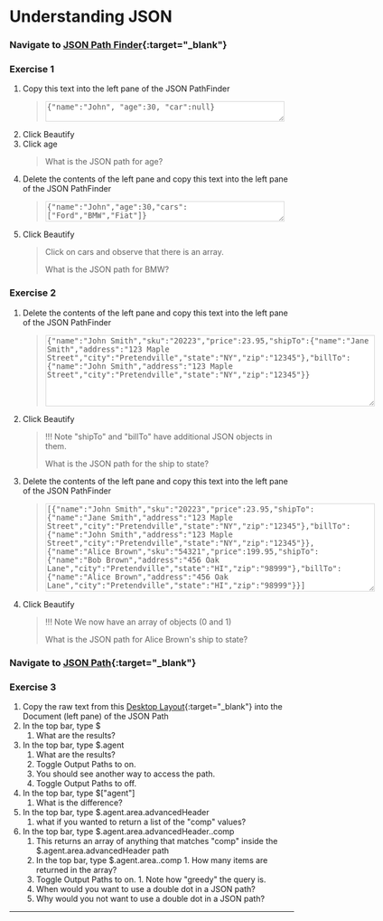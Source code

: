 # Understanding JSON



### Navigate to [JSON Path Finder](https://jsonpathfinder.com/){:target="_blank"}
   
### Exercise 1

1. Copy this text into the left pane of the JSON PathFinder
   >  <textarea cols="50" disabled style= "background-color: #ffffff">{"name":"John", "age":30, "car":null} </textarea>
2. Click Beautify
3. Click age
   > What is the JSON path for age? 
   >
4. Delete the contents of the left pane and copy this text into the left pane of the JSON PathFinder
   >
   >   <textarea cols="50" disabled style= "background-color: #ffffff">{"name":"John","age":30,"cars":["Ford","BMW","Fiat"]}</textarea>
5. Click Beautify
   > Click on cars and observe that there is an array.
   >
   > What is the JSON path for BMW?

### Exercise 2

1. Delete the contents of the left pane and copy this text into the left pane of the JSON PathFinder
   >  <textarea cols="70" rows = "8" disabled style= "background-color: #ffffff">{"name":"John Smith","sku":"20223","price":23.95,"shipTo":{"name":"Jane Smith","address":"123 Maple Street","city":"Pretendville","state":"NY","zip":"12345"},"billTo":{"name":"John Smith","address":"123 Maple Street","city":"Pretendville","state":"NY","zip":"12345"}}</textarea>
   >

2. Click Beautify
   > !!! Note 
      "shipTo" and "billTo" have additional JSON objects in them.
   >
   > What is the JSON path for the ship to state?
   >
3. Delete the contents of the left pane and copy this text into the left pane of the JSON PathFinder
   > <textarea cols="70" rows = "10" disabled style= "background-color: #ffffff">[{"name":"John Smith","sku":"20223","price":23.95,"shipTo":{"name":"Jane Smith","address":"123 Maple Street","city":"Pretendville","state":"NY","zip":"12345"},"billTo":{"name":"John Smith","address":"123 Maple Street","city":"Pretendville","state":"NY","zip":"12345"}},{"name":"Alice Brown","sku":"54321","price":199.95,"shipTo":{"name":"Bob Brown","address":"456 Oak Lane","city":"Pretendville","state":"HI","zip":"98999"},"billTo":{"name":"Alice Brown","address":"456 Oak Lane","city":"Pretendville","state":"HI","zip":"98999"}}]</textarea>
   >

4. Click Beautify
   > !!! Note 
      We now have an array of objects (0 and 1)
   >
   > What is the JSON path for Alice Brown's ship to state?

### Navigate to [JSON Path](https://jsonpath.com/){:target="_blank"}

### Exercise 3

1. Copy the raw text from this [Desktop Layout](./assets/Default%20Desktop%20Layout.json){:target="_blank"} into the Document (left pane) of the JSON Path
2. In the top bar, type <copy>$</copy>
      1. What are the results?
3. In the top bar, type <copy>$.agent</copy>
      1. What are the results?
      2. Toggle Output Paths to on.
      3. You should see another way to access the path.
      4. Toggle Output Paths to off.
4. In the top bar, type <copy>$["agent"]</copy>
      1. What is the difference?
5. In the top bar, type <copy>$.agent.area.advancedHeader</copy>
      1. what if you wanted to return a list of the "comp" values?
6. In the top bar, type <copy>$.agent.area.advancedHeader..comp</copy>
      1. This returns an array of anything that matches "comp" inside the $.agent.area.advancedHeader path
      2. In the top bar, type <copy>$.agent.area..comp</copy>
        1. How many items are returned in the array?
      3. Toggle Output Paths to on.
        1.  Note how "greedy" the query is.
    1.  When would you want to use a double dot in a JSON path?
    2.  Why would you not want to use a double dot in a JSON path?
    
---
